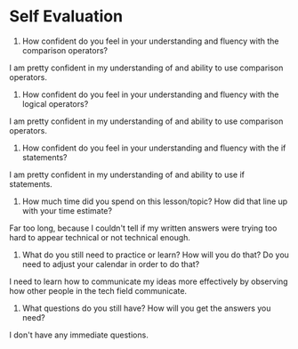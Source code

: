 # Self Evaluation

1. How confident do you feel in your understanding and fluency with the comparison operators?

  I am pretty confident in my understanding of and ability to use comparison operators.

1. How confident do you feel in your understanding and fluency with the logical operators?

  I am pretty confident in my understanding of and ability to use comparison operators.

1. How confident do you feel in your understanding and fluency with the if statements?

  I am pretty confident in my understanding of and ability to use if statements.

1. How much time did you spend on this lesson/topic? How did that line up with your time estimate?

  Far too long, because I couldn't tell if my written answers were trying too hard to appear technical or not technical enough.

1. What do you still need to practice or learn? How will you do that? Do you need to adjust your calendar in order to do that?

  I need to learn how to communicate my ideas more effectively by observing how other people in the tech field communicate.

1. What questions do you still have? How will you get the answers you need?

  I don't have any immediate questions. 
